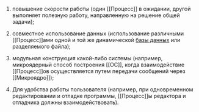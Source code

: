 1. повышение скорости работы (один [[Процесс]] в ожидании, другой выполняет полезную работу, направленную на решение общей задачи);
    
2. совместное использование данных (использование различными [[Процесс]]ами одной и той же динамической [базы данных](https://pandia.ru/text/category/bazi_dannih/ "Базы данных") или разделяемого файла);
    
3. модульная конструкция какой-либо системы (например, микроядерный способ построения [[ОС]], когда взаимодействие [[Процесс]]ов осуществляется путем передачи сообщений через [[Микроядро]]);
    
4. Для удобства работы пользователя (например, при одновременном редактировании и отладке программы, [[Процесс]]ы редактора и отладчика должны взаимодействовать).